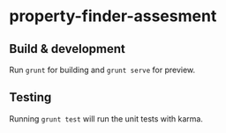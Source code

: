 # property-finder-assesment

## Build & development

Run `grunt` for building and `grunt serve` for preview.

## Testing

Running `grunt test` will run the unit tests with karma.
